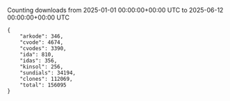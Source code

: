 
Counting downloads from 2025-01-01 00:00:00+00:00 UTC to 2025-06-12 00:00:00+00:00 UTC

```
{
    "arkode": 346,
    "cvode": 4674,
    "cvodes": 3390,
    "ida": 810,
    "idas": 356,
    "kinsol": 256,
    "sundials": 34194,
    "clones": 112069,
    "total": 156095
}
```
